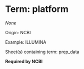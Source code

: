 # Term: platform

*None*

Origin: NCBI

Example: ILLUMINA

Sheet(s) containing term: prep_data

**Required by NCBI**